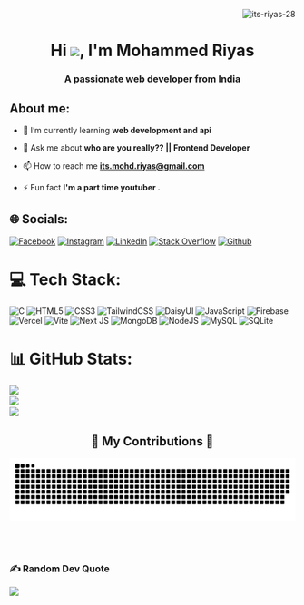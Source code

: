 <p align="right"> <img src="https://komarev.com/ghpvc/?username=its-riyas-28&label=Profile%20views&color=0e75b6&style=flat" alt="its-riyas-28" /> </p>
<h1 align="center">Hi  <img src="https://media.giphy.com/media/hvRJCLFzcasrR4ia7z/giphy.gif" width="5%">, I'm Mohammed Riyas</h1>
<h3 align="center">A passionate web developer from India</h3>

## About me:
- 🌱 I’m currently learning **web development and api**

- 💬 Ask me about **who are you really?? || Frontend Developer**

- 📫 How to reach me **its.mohd.riyas@gmail.com**

- ⚡ Fun fact **I'm a part time youtuber .**


## 🌐 Socials:
[![Facebook](https://img.shields.io/badge/Facebook-%231877F2.svg?logo=Facebook&logoColor=white)](https://www.facebook.com/riyas.nixis) 
[![Instagram](https://img.shields.io/badge/Instagram-%23E4405F.svg?logo=Instagram&logoColor=white)](https://www.instagram.com/mr_modified_editor/)
[![LinkedIn](https://img.shields.io/badge/LinkedIn-%230077B5.svg?logo=linkedin&logoColor=white)](https://www.linkedin.com/in/mohd-riyas/)
[![Stack Overflow](https://img.shields.io/badge/-Stackoverflow-FE7A16?logo=stack-overflow&logoColor=white)](https://stackoverflow.com/users/24470909/riyas)
[![Github](https://img.shields.io/github/followers/anburocky3?label=Follow&style=social)](https://github.com/its-Riyas-28)

# 💻 Tech Stack: 
![C](https://img.shields.io/badge/c-%2300599C.svg?style=for-the-badge&logo=c&logoColor=white) ![HTML5](https://img.shields.io/badge/html5-%23E34F26.svg?style=for-the-badge&logo=html5&logoColor=white) 
![CSS3](https://img.shields.io/badge/css3-%231572B6.svg?style=for-the-badge&logo=css3&logoColor=white) 
![TailwindCSS](https://img.shields.io/badge/tailwindcss-%2338B2AC.svg?style=for-the-badge&logo=tailwind-css&logoColor=white)
![DaisyUI](https://img.shields.io/badge/daisyui-5A0EF8?style=for-the-badge&logo=daisyui&logoColor=white)
![JavaScript](https://img.shields.io/badge/javascript-%23323330.svg?style=for-the-badge&logo=javascript&logoColor=%23F7DF1E) 
![Firebase](https://img.shields.io/badge/firebase-%23039BE5.svg?style=for-the-badge&logo=firebase)
![Vercel](https://img.shields.io/badge/vercel-%23000000.svg?style=for-the-badge&logo=vercel&logoColor=white)
![Vite](https://img.shields.io/badge/vite-%23646CFF.svg?style=for-the-badge&logo=vite&logoColor=white)
![Next JS](https://img.shields.io/badge/Next-black?style=for-the-badge&logo=next.js&logoColor=white)
![MongoDB](https://img.shields.io/badge/MongoDB-%234ea94b.svg?style=for-the-badge&logo=mongodb&logoColor=white) 
![NodeJS](https://img.shields.io/badge/node.js-6DA55F?style=for-the-badge&logo=node.js&logoColor=white)
![MySQL](https://img.shields.io/badge/mysql-%2300f.svg?style=for-the-badge&logo=mysql&logoColor=white) 
![SQLite](https://img.shields.io/badge/sqlite-%2307405e.svg?style=for-the-badge&logo=sqlite&logoColor=white) 
# 📊 GitHub Stats:
![](https://github-readme-stats.vercel.app/api?username=its-Riyas-28&theme=dark&hide_border=false&include_all_commits=false&count_private=false)<br/>
![](https://github-readme-streak-stats.herokuapp.com/?user=its-Riyas-28&theme=dark&hide_border=false)<br/>
![](https://github-readme-stats.vercel.app/api/top-langs/?username=its-Riyas-28&theme=dark&hide_border=false&include_all_commits=false&count_private=false&layout=compact)

<div align="center">
  <h2>🐍 My Contributions 🐍</h2>
 <picture>
  <source
    media="(prefers-color-scheme: dark)"
    srcset="https://raw.githubusercontent.com/its-Riyas-28/its-Riyas-28/output/github-contribution-grid-snake-dark.svg"
  />
    <source
    media="(prefers-color-scheme: light)"
    srcset="https://raw.githubusercontent.com/its-Riyas-28/its-Riyas-28/output/github-contribution-grid-snake.svg"
  />
  <img
    alt="github contribution grid snake animation"
    src="https://raw.githubusercontent.com/its-Riyas-28/its-Riyas-28/output/github-contribution-grid-snake.svg"
  />
</picture>
  
  <br/><br/>
</div>

### ✍️ Random Dev Quote
![](https://quotes-github-readme.vercel.app/api?type=horizontal&theme=radical)

